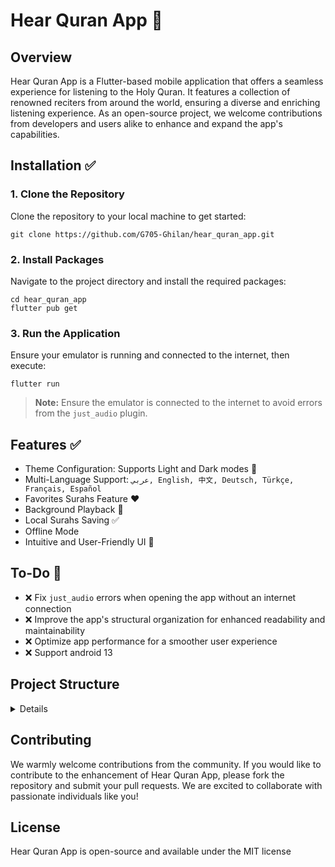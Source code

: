 # Hear Quran App 📱

## Overview
Hear Quran App is a Flutter-based mobile application that offers a seamless experience for listening to the Holy Quran. It features a collection of renowned reciters from around the world, ensuring a diverse and enriching listening experience. As an open-source project, we welcome contributions from developers and users alike to enhance and expand the app's capabilities.

## Installation ✅

### 1. Clone the Repository
Clone the repository to your local machine to get started:
```shell
git clone https://github.com/G705-Ghilan/hear_quran_app.git
```

### 2. Install Packages
Navigate to the project directory and install the required packages:
```shell
cd hear_quran_app
flutter pub get
```

### 3. Run the Application
Ensure your emulator is running and connected to the internet, then execute:
```shell
flutter run
```
> **Note:** Ensure the emulator is connected to the internet to avoid errors from the `just_audio` plugin.

## Features ✅

- Theme Configuration: Supports Light and Dark modes 💪
- Multi-Language Support: `عربي, English, 中文, Deutsch, Türkçe, Français, Español`
- Favorites Surahs Feature ♥️
- Background Playback 💯
- Local Surahs Saving ✅
- Offline Mode
- Intuitive and User-Friendly UI 🤝


## To-Do 🚀

- ❌ Fix `just_audio` errors when opening the app without an internet connection
- ❌ Improve the app's structural organization for enhanced readability and maintainability
- ❌ Optimize app performance for a smoother user experience
- ❌ Support android 13


## Project Structure


<details>

```
lib 
├── core
│   ├── app_route.dart
│   ├── extenstions.dart
│   ├── localization
│   │   ├── app_ar.arb
│   │   ├── app_de.arb
│   │   ├── app_en.arb
│   │   ├── app_es.arb
│   │   ├── app_fr.arb
│   │   ├── app_tr.arb
│   │   ├── app_zh.arb
│   │   ├── generated
│   │   │   ├── strings_ar.dart
│   │   │   ├── strings.dart
│   │   │   ├── strings_de.dart
│   │   │   ├── strings_en.dart
│   │   │   ├── strings_es.dart
│   │   │   ├── strings_fr.dart
│   │   │   ├── strings_tr.dart
│   │   │   └── strings_zh.dart
│   │   └── localization.dart
│   ├── resources
│   │   ├── images.dart
│   │   ├── resources.dart
│   │   └── theme.dart
│   ├── usecase
│   │   └── usecase.dart
│   └── widgets
│       ├── bloc_player_stream.dart
│       ├── dialogs
│       │   ├── about_dialog.dart
│       │   ├── dialogs.dart
│       │   ├── offline_hint_dialog.dart
│       │   └── select_lang_dialog.dart
│       ├── headline.dart
│       ├── miniplayer
│       │   ├── custom_progress_bar.dart
│       │   ├── lerp_int.dart
│       │   ├── max_panel.dart
│       │   ├── miniplayer.dart
│       │   ├── miniplayer_wdget.dart
│       │   ├── min_panel.dart
│       │   └── play_icon.dart
│       ├── reciter_item.dart
│       ├── setting_item.dart
│       ├── surah_item.dart
│       ├── widgets.dart
│       └── with_observer.dart
├── dependencies_injection.dart
├── features
│   ├── general
│   │   ├── general.dart
│   │   ├── permissions
│   │   │   └── permissions_page.dart
│   │   └── settings
│   │       ├── cubit
│   │       │   ├── settings_cubit.dart
│   │       │   └── settings_state.dart
│   │       └── settings_tab.dart
│   └── quran_player
│       ├── data
│       │   ├── datasource
│       │   │   └── quran_local_datasource.dart
│       │   ├── models
│       │   │   ├── models.dart
│       │   │   ├── reciter_mode.dart
│       │   │   └── surah_model.dart
│       │   └── repository
│       │       └── quran_repository_impl.dart
│       ├── domain
│       │   ├── entities
│       │   │   ├── entities.dart
│       │   │   ├── reciter.dart
│       │   │   └── surah.dart
│       │   ├── repository
│       │   │   └── quran_repository.dart
│       │   └── usecases
│       │       ├── get_reciters.dart
│       │       ├── get_reciter_surahs.dart
│       │       └── usecases.dart
│       └── presentation
│           ├── cubit
│           │   ├── quran_player_cubit.dart
│           │   └── quran_player_state.dart
│           ├── navigator_wrapper.dart
│           └── tabs
│               ├── favorites.dart
│               └── home
│                   ├── home.dart
│                   ├── reciters_sub_tab.dart
│                   └── surahs_sub_tab.dart
├── hear_quran_app.dart
├── main.dart
└── services
    ├── audio_player
    │   └── quran_player.dart
    ├── hive
    │   ├── defualts_box_values.dart
    │   ├── enums.dart
    │   ├── hive.dart
    │   ├── main_box.dart
    │   └── main_box_mixin.dart
    ├── permissions_handler
    │   ├── handler.dart
    │   └── permissions_handler.dart
    └── services.dart

```

</details>



## Contributing

We warmly welcome contributions from the community. If you would like to contribute to the enhancement of Hear Quran App, please fork the repository and submit your pull requests. We are excited to collaborate with passionate individuals like you!

## License

Hear Quran App is open-source and available under the MIT license

